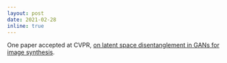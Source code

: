 ```yaml
---
layout: post
date: 2021-02-28
inline: true
---
```


One paper accepted at CVPR, <a href="https://arxiv.org/abs/2103.03891">on latent space disentanglement in GANs for image synthesis</a>. 